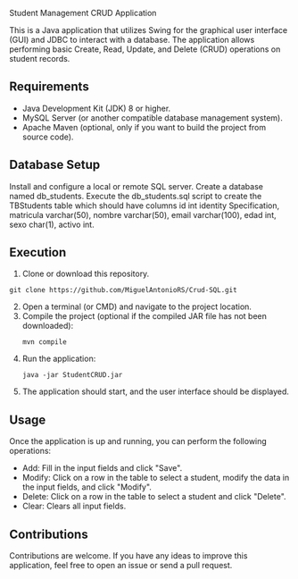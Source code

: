 Student Management CRUD Application

This is a Java application that utilizes Swing for the graphical user interface (GUI) and JDBC to interact with a database. The application allows performing basic Create, Read, Update, and Delete (CRUD) operations on student records.
## Requirements

* Java Development Kit (JDK) 8 or higher.
* MySQL Server (or another compatible database management system).
* Apache Maven (optional, only if you want to build the project from source code).

## Database Setup

  Install and configure a local or remote SQL server.
  Create a database named db_students.
  Execute the db_students.sql script to create the TBStudents table which should have columns id int identity Specification, matricula varchar(50), nombre varchar(50), email     varchar(100), edad int, sexo char(1), activo int.

## Execution

1.  Clone or download this repository.
   ```
git clone https://github.com/MiguelAntonioRS/Crud-SQL.git
```
2. Open a terminal (or CMD) and navigate to the project location.
3. Compile the project (optional if the compiled JAR file has not been downloaded):
    ```
    mvn compile
    ```
4. Run the application:
    ```
    java -jar StudentCRUD.jar
    ```
5. The application should start, and the user interface should be displayed.

## Usage

Once the application is up and running, you can perform the following operations:

* Add: Fill in the input fields and click "Save".
* Modify: Click on a row in the table to select a student, modify the data in the input fields, and click "Modify".
* Delete: Click on a row in the table to select a student and click "Delete".
* Clear: Clears all input fields.

## Contributions

Contributions are welcome. If you have any ideas to improve this application, feel free to open an issue or send a pull request.


